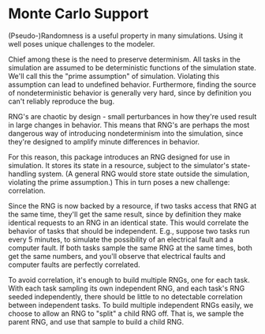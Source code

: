 # Monte Carlo Support

(Pseudo-)Randomness is a useful property in many simulations.
Using it well poses unique challenges to the modeler.

Chief among these is the need to preserve determinism.
All tasks in the simulation are assumed to be deterministic functions of the simulation state.
We'll call this the "prime assumption" of simulation.
Violating this assumption can lead to undefined behavior.
Furthermore, finding the source of nondeterministic behavior is generally very hard,
since by definition you can't reliably reproduce the bug.

RNG's are chaotic by design - small perturbances in how they're used result in large changes in behavior.
This means that RNG's are perhaps the most dangerous way of introducing nondeterminism into the simulation,
since they're designed to amplify minute differences in behavior.

For this reason, this package introduces an RNG designed for use in simulation.
It stores its state in a resource, subject to the simulator's state-handling system.
(A general RNG would store state outside the simulation, violating the prime assumption.)
This in turn poses a new challenge: correlation.

Since the RNG is now backed by a resource, if two tasks access that RNG at the same time, they'll get the same result,
since by definition they make identical requests to an RNG in an identical state.
This would correlate the behavior of tasks that should be independent.
E.g., suppose two tasks run every 5 minutes, to simulate the possibility of an electrical fault and a computer fault.
If both tasks sample the same RNG at the same times, both get the same numbers, and you'll observe that electrical faults
and computer faults are perfectly correlated.

To avoid correlation, it's enough to build multiple RNGs, one for each task.
With each task sampling its own independent RNG, and each task's RNG seeded independently,
there should be little to no detectable correlation between independent tasks.
To build multiple independent RNGs easily, we choose to allow an RNG to "split" a child RNG off.
That is, we sample the parent RNG, and use that sample to build a child RNG.
